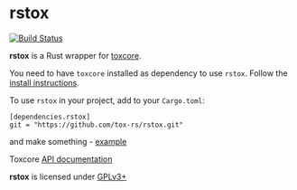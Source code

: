 # rstox

[![Build Status](https://travis-ci.org/tox-rs/rstox.svg)](https://travis-ci.org/tox-rs/rstox)

**rstox** is a Rust wrapper for [toxcore].

You need to have `toxcore` installed as dependency to use `rstox`. Follow the [install instructions](https://github.com/TokTok/c-toxcore/blob/master/INSTALL.md).

To use `rstox` in your project, add to your `Cargo.toml`:

```
[dependencies.rstox]
git = "https://github.com/tox-rs/rstox.git"
```
and make something - [example](/examples/test.rs)

Toxcore [API documentation](https://github.com/TokTok/c-toxcore/blob/master/toxcore/tox.h)

**rstox** is licensed under [GPLv3+](LICENSE)

[toxcore]:https://github.com/TokTok/c-toxcore
